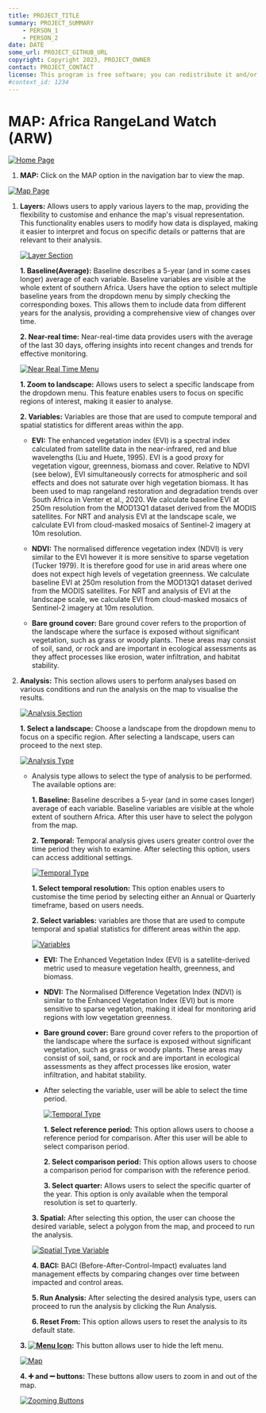 ```yaml
---
title: PROJECT_TITLE
summary: PROJECT_SUMMARY
    - PERSON_1
    - PERSON_2
date: DATE
some_url: PROJECT_GITHUB_URL
copyright: Copyright 2023, PROJECT_OWNER
contact: PROJECT_CONTACT
license: This program is free software; you can redistribute it and/or modify it under the terms of the GNU Affero General Public License as published by the Free Software Foundation; either version 3 of the License, or (at your option) any later version.
#context_id: 1234
---
```


# MAP: Africa RangeLand Watch (ARW)

[![Home Page](./img/manual-map-img-1.png)](./img/manual-map-img-1.png)

1. **MAP:** Click on the MAP option in the navigation bar to view the map.

[![Map Page](./img/manual-map-img-2.png)](./img/manual-map-img-2.png)

1. **Layers:** Allows users to apply various layers to the map, providing the flexibility to customise and enhance the map's visual representation. This functionality enables users to modify how data is displayed, making it easier to interpret and focus on specific details or patterns that are relevant to their analysis.

    [![Layer Section](./img/manual-map-img-3.png)](./img/manual-map-img-3.png)
    
    **1. Baseline(Average):** Baseline describes a 5-year (and in some cases longer) average of each variable. Baseline variables are visible at the whole extent of southern Africa. Users have the option to select multiple baseline years from the dropdown menu by simply checking the corresponding boxes. This allows them to include data from different years for the analysis, providing a comprehensive view of changes over time.
    
    **2. Near-real time:** Near-real-time data provides users with the average of the last 30 days, offering insights into recent changes and trends for effective monitoring.

    [![Near Real Time Menu](./img/manual-map-img-4.png)](./img/manual-map-img-4.png)

    **1. Zoom to landscape:** Allows users to select a specific landscape from the dropdown menu. This feature enables users to focus on specific regions of interest, making it easier to analyse.

    **2. Variables:** Variables are those that are used to compute temporal and spatial statistics for different areas within the app. 

    * **EVI:** The enhanced vegetation index (EVI) is a spectral index calculated from satellite data in the near-infrared, red and blue wavelengths (Liu and Huete, 1995). EVI is a good proxy for vegetation vigour, greenness, biomass and cover. Relative to NDVI (see below), EVI simultaneously corrects for atmospheric and soil effects and does not saturate over high vegetation biomass. It has been used to map rangeland restoration and degradation trends over South Africa in Venter et al., 2020. We calculate baseline EVI at 250m resolution from the MOD13Q1 dataset derived from the MODIS satellites. For NRT and analysis EVI at the landscape scale, we calculate EVI from cloud-masked mosaics of Sentinel-2 imagery at 10m resolution.

    * **NDVI:** The normalised difference vegetation index (NDVI) is very similar to the EVI however it is more sensitive to sparse vegetation (Tucker 1979). It is therefore good for use in arid areas where one does not expect high levels of vegetation greenness. We calculate baseline EVI at 250m resolution from the MOD13Q1 dataset derived from the MODIS satellites. For NRT and analysis of EVI at the landscape scale, we calculate EVI from cloud-masked mosaics of Sentinel-2 imagery at 10m resolution.

    * **Bare ground cover:** Bare ground cover refers to the proportion of the landscape where the surface is exposed without significant vegetation, such as grass or woody plants. These areas may consist of soil, sand, or rock and are important in ecological assessments as they affect processes like erosion, water infiltration, and habitat stability.

2. **Analysis:** This section allows users to perform analyses based on various conditions and run the analysis on the map to visualise the results.

    [![Analysis Section](./img/manual-map-img-5.png)](./img/manual-map-img-5.png)

    **1. Select a landscape:** Choose a landscape from the dropdown menu to focus on a specific region. After selecting a landscape, users can proceed to the next step.

    [![Analysis Type](./img/manual-map-img-6.png)](./img/manual-map-img-6.png)

    * Analysis type allows to select the type of analysis to be performed. The available options are:

        **1. Baseline:** Baseline describes a 5-year (and in some cases longer) average of each variable. Baseline variables are visible at the whole extent of southern Africa. After this user have to select the polygon from the map.

        **2. Temporal:** Temporal analysis gives users greater control over the time period they wish to examine. After selecting this option, users can access additional settings.

        [![Temporal Type](./img/manual-map-img-7.png)](./img/manual-map-img-7.png)

        **1. Select temporal resolution:** This option enables users to customise the time period by selecting either an Annual or Quarterly timeframe, based on users needs.

        **2. Select variables:** variables are those that are used to compute temporal and spatial statistics for different areas within the app.

        [![Variables](./img/manual-map-img-8.png)](./img/manual-map-img-8.png)

        - **EVI:** The Enhanced Vegetation Index (EVI) is a satellite-derived metric used to measure vegetation health, greenness, and biomass.

        - **NDVI:** The Normalised Difference Vegetation Index (NDVI) is similar to the Enhanced Vegetation Index (EVI) but is more sensitive to sparse vegetation, making it ideal for monitoring arid regions with low vegetation greenness.

        - **Bare ground cover:**  Bare ground cover refers to the proportion of the landscape where the surface is exposed without significant vegetation, such as grass or woody plants. These areas may consist of soil, sand, or rock and are important in ecological assessments as they affect processes like erosion, water infiltration, and habitat stability.

        - After selecting the variable, user will be able to select the time period.

            [![Temporal Type](./img/manual-map-img-9.png)](./img/manual-map-img-9.png)

            **1. Select reference period:** This option allows users to choose a reference period for comparison. After this user will be able to select comparison period.

            **2. Select comparison period:** This option allows users to choose a comparison period for comparison with the reference period.

            **3. Select quarter:** Allows users to select the specific quarter of the year. This option is only available when the temporal resolution is set to quarterly.

        **3. Spatial:** After selecting this option, the user can choose the desired variable, select a polygon from the map, and proceed to run the analysis.

        [![Spatial Type Variable](./img/manual-map-img-10.png)](./img/manual-map-img-10.png)

        **4. BACI:** BACI (Before-After-Control-Impact) evaluates land management effects by comparing changes over time between impacted and control areas.

        **5. Run Analysis:** After selecting the desired analysis type, users can proceed to run the analysis by clicking the Run Analysis.

        **6. Reset From:** This option allows users to reset the analysis to its default state.

    **3. [![Menu Icon](./img/manual-map-img-11.png)](./img/manual-map-img-11.png):** This button allows user to hide the left menu.

    [![Map](./img/manual-map-img-12.png)](./img/manual-map-img-12.png)

    **4. ➕ and ➖ buttons:** These buttons allow users to zoom in and out of the map.

    [![Zooming Buttons](./img/manual-map-img-13.png)](./img/manual-map-img-13.png)


            